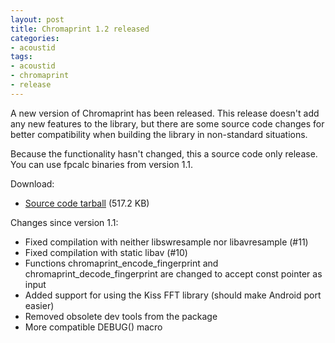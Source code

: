 ```yaml
---
layout: post
title: Chromaprint 1.2 released
categories:
- acoustid
tags:
- acoustid
- chromaprint
- release
---
```


A new version of Chromaprint has been released. This release doesn't add
any new features to the library, but there are some source code changes
for better compatibility when building the library in non-standard
situations.

Because the functionality hasn't changed, this a source code only release.
You can use fpcalc binaries from version 1.1.

Download:

* [Source code tarball](https://bitbucket.org/acoustid/chromaprint/downloads/chromaprint-1.2.tar.gz) (517.2 KB)

Changes since version 1.1:

* Fixed compilation with neither libswresample nor libavresample (#11)
* Fixed compilation with static libav (#10)
* Functions chromaprint_encode_fingerprint and chromaprint_decode_fingerprint
   are changed to accept const pointer as input
* Added support for using the Kiss FFT library (should make Android port easier)
* Removed obsolete dev tools from the package
* More compatible DEBUG() macro
